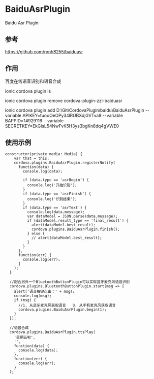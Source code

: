 # BaiduAsrPlugin

Baidu Asr Plugin

## 参考
https://github.com/rxnh8255/baiduasr

## 作用
百度在线语音识别和语音合成

ionic cordova plugin ls

ionic cordova plugin remove cordova-plugin-zzl-baiduasr

ionic cordova plugin add D:\Git\CordovaPlugin\baidu\BaiduAsrPlugin --variable APIKEY=tuooOeOPy34lRUBXdjGVTva8 --variable BAPPID=14929116 --variable SECRETKEY=EkGIsL54NwFvK5H3ys3bgKn8dq4gVWE0

## 使用示例
```
constructor(private media: Media) {
    var that = this;
    cordova.plugins.BaiduAsrPlugin.registerNotify(
      function(data) {
        console.log(data);

        if (data.type == 'asrBegin') {
          console.log('开始识别');
        }
        if (data.type == 'asrFinish') {
          console.log('识别结束');
        }
        if (data.type == 'asrText') {
          console.log(data.message);
          var dataModel = JSON.parse(data.message);
          if (dataModel.result_type == 'final_result') {
            alert(dataModel.best_result);
            cordova.plugins.BaiduAsrPlugin.finish();
          } else {
            // alert(dataModel.best_result);
          }
        }
      },
      function(err) {
        console.log(err);
      }
    );
  }

  //配合另外一个BluetoothButtonPlugin可以实现蓝牙麦克风语音识别
  cordova.plugins.BluetoothButtonPlugin.start(msg => {
    alert('语音按键点击：' + msg);
    console.log(msg);
    if (msg) {
      //1. 从蓝牙麦克风获取语音   0. 从手机麦克风获取语音
      cordova.plugins.BaiduAsrPlugin.begin(1);
    }
  });

  //语音合成
  cordova.plugins.BaiduAsrPlugin.ttsPlay(
    '星期五啦',
    '',
    function(data) {
      console.log(data);
    },
    function(err) {
      console.log(err);
    }
  );
```

